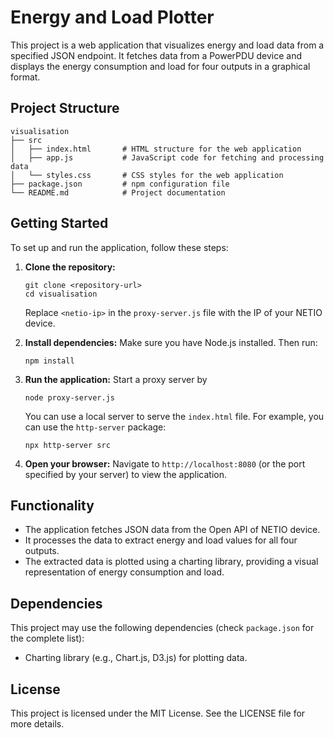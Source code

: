 # Energy and Load Plotter

This project is a web application that visualizes energy and load data from a specified JSON endpoint. It fetches data from a PowerPDU device and displays the energy consumption and load for four outputs in a graphical format.

## Project Structure

```
visualisation
├── src
│   ├── index.html       # HTML structure for the web application
│   ├── app.js           # JavaScript code for fetching and processing data
│   └── styles.css       # CSS styles for the web application
├── package.json         # npm configuration file
└── README.md            # Project documentation
```

## Getting Started

To set up and run the application, follow these steps:

1. **Clone the repository:**
   ```
   git clone <repository-url>
   cd visualisation
   ```

   Replace `<netio-ip>` in the `proxy-server.js` file with the IP of your NETIO device.

2. **Install dependencies:**
   Make sure you have Node.js installed. Then run:
   ```
   npm install
   ```

3. **Run the application:**
   Start a proxy server by 
   ```
   node proxy-server.js
   ```
   
   You can use a local server to serve the `index.html` file. For example, you can use the `http-server` package:
   ```
   npx http-server src
   ```

4. **Open your browser:**
   Navigate to `http://localhost:8080` (or the port specified by your server) to view the application.

## Functionality

- The application fetches JSON data from the Open API of NETIO device.
- It processes the data to extract energy and load values for all four outputs.
- The extracted data is plotted using a charting library, providing a visual representation of energy consumption and load.

## Dependencies

This project may use the following dependencies (check `package.json` for the complete list):

- Charting library (e.g., Chart.js, D3.js) for plotting data.

## License

This project is licensed under the MIT License. See the LICENSE file for more details.